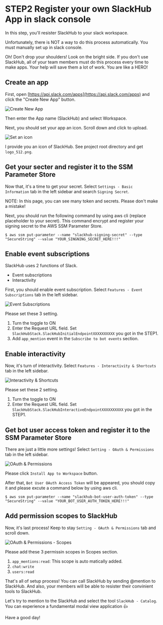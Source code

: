 # STEP2 Register your own SlackHub App in slack console
In this step, you'll resister SlackHub to your slack workspace.

Unfortunately, there is NOT a way to do this process automatically. You must manually set up in slack console.

Oh! Don't drop your shoulders! Look on the bright side.
If you don't use SlackHub, all of your team members must do this process every time to make apps. Your help will save them a lot of work. You are like a HERO!

## Create an app
First, open [https://api.slack.com/apps](https://api.slack.com/apps) and click the "Create New App" button.

![Create New App](https://github.com/nicoJN/slackhub/blob/images/guide_admin_1.png)

Then enter the App name (SlackHub) and select Workspace.

Next, you should set your app an icon. Scroll down and click to upload.

![Set an icon](https://github.com/nicoJN/slackhub/blob/images/guide_admin_2.png)

I provide you an icon of SlackHub. See project root directory and get `logo_512.png`.

## Get your secter and register it to the SSM Parameter Store
Now that, it's a time to get your secret. Select `Settings - Basic Information` tab in the left sidebar and search `Signing Secret`.

NOTE: In this page, you can see many token and secrets. Please don't make a mistake!

Next, you should run the following command by using aws cli (replace placeholder to your secret). This command encrypt and register your signing secret to the AWS SSM Parameter Store.

```
$ aws ssm put-parameter --name "slackhub-signing-secret" --type "SecureString" --value "YOUR_SINGNING_SECRET_HERE!!!"
```

## Enable event subscriptions
SlackHub uses 2 functions of Slack.

- Event subscriptions
- Interactivity

First, you should enable event subscription. Select `Features - Event Subscriptions` tab in the left sidebar.

![Event Subscriptions](https://github.com/nicoJN/slackhub/blob/images/guide_admin_3.png)

Please set these 3 setting.

1. Turn the toggle to ON
2. Enter the Request URL field. Set `SlackHubStack.SlackHubInitialEndpointXXXXXXXXXX` you got in the STEP1.
3. Add `app_mention` event in the `Subscribe to bot events` section.

## Enable interactivity
Now, it's turn of interactivity. Select `Features - Interactivity & Shortcuts` tab in the left sidebar.

![Interactivity & Shortcuts](https://github.com/nicoJN/slackhub/blob/images/guide_admin_4.png)

Please set these 2 setting.

1. Turn the toggle to ON
2. Enter the Request URL field. Set `SlackHubStack.SlackHubInteractiveEndpointXXXXXXXXXX` you got in the STEP1.

## Get bot user access token and register it to the SSM Parameter Store
There are just a little more settings! Select `Setting - OAuth & Permissions` tab in the left sidebar.

![OAuth & Permissions](https://github.com/nicoJN/slackhub/blob/images/guide_admin_5.png)

Please click `Install App to Workspace` button. 

After that, `Bot User OAuth Access Token` will be appeared, you should copy it and please excute a command below by using aws cli.

```
$ aws ssm put-parameter --name "slackhub-bot-user-auth-token" --type "SecureString" --value "YOUR_BOT_USER_AUTH_TOKEN_HERE!!!" 
```

## Add permission scopes to SlackHub
Now, it's last process! Keep to stay `Setting - OAuth & Permissions` tab and scroll down.

![OAuth & Permissions - Scopes](https://github.com/nicoJN/slackhub/blob/images/guide_admin_6.png)

Please add these 3 permissin scopes in Scopes section.

1. `app_mentions:read`: This scope is auto matically added.
2. `chat:write`
3. `users:read`

That's all of setup process! You can call SlackHub by sending @mention to SlackHub. 
And also, your members will be able to resister their convinient tools to SlackHub.

Let's try to mention to the SlackHub and select the tool `SlackHub - Catalog`. You can experience a fundamental modal view application :+1:

Have a good day!
